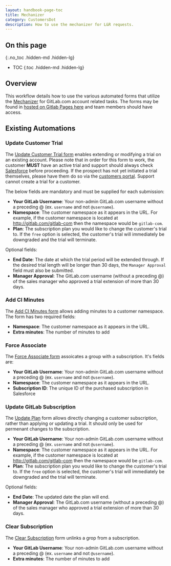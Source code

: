 ```yaml
---
layout: handbook-page-toc
title: Mechanizer 
category: CustomersDot
description: How to use the mechanizer for L&R requests. 
---
```


## On this page
{:.no_toc .hidden-md .hidden-lg}

- TOC
{:toc .hidden-md .hidden-lg}

## Overview

This workflow details how to use the various automated forms that utilize the [Mechanizer](https://gitlab.com/gitlab-com/support/toolbox/mechanizer) for GitLab.com account related tasks.  The forms may be found in [hosted on Gitlab Pages here](https://gitlab-com.gitlab.io/support/toolbox/forms_processor/LR/) and team members should have access.

## Existing Automations

### Update Customer Trial

The [Update Customer Trial form](https://gitlab-com.gitlab.io/support/toolbox/forms_processor/LR/update_trial.html) enables extending or modifying a trial on an existing account.  Please note that in order for this form to work, the customer **MUST** have an active trial and support should always check [Salesforce](https://gitlab.my.salesforce.com/) before proceeding.  If the prospect has not yet initiated a trial themselves, please have them do so via the [customers portal](https://customers.gitlab.com/trials/new?gl_com=true).  Support cannot create a trial for a customer.

The below fields are mandatory and must be supplied for each submission:

- **Your GitLab Username**: Your non-admin GitLab.com username without a preceding @ (ex. `username` and not `@username`).
- **Namespace**: The customer namespace as it appears in the URL.  For example, if the customer namespace is located at http://gitlab.com/gitlab-com then the namespace would be `gitlab-com`.
- **Plan**: The subscription plan you would like to change the customer's trial to.  If the `free` option is selected, the customer's trial will immediately be downgraded and the trial will terminate.

Optional fields:

- **End Date**: The date at which the trial period will be extended through. If the desired trial length will be longer than 30 days, the `Manager Approval` field must also be submitted.
- **Manager Approval**: The GitLab.com username (without a preceding @) of the sales manager who approved a trial extension of more than 30 days.

### Add CI Minutes

The [Add CI Minutes form](https://gitlab-com.gitlab.io/support/toolbox/forms_processor/LR/extra_minutes.html) allows adding minutes to a customer namespace. The form has two required fields:

- **Namespace**: The customer namespace as it appears in the URL.
- **Extra minutes**: The number of minutes to add

### Force Associate

The [Force Associate form](https://gitlab-com.gitlab.io/support/toolbox/forms_processor/LR/force_associate.html) assoicates a group with a subscription. It's fields are:

- **Your GitLab Username**: Your non-admin GitLab.com username without a preceding @ (ex. `username` and not `@username`).
- **Namespace**: The customer namespace as it appears in the URL.
- **Subscription ID**: The unique ID of the purchased subscription in Salesforce

### Update GitLab Subscription

The [Update Plan](https://gitlab-com.gitlab.io/support/toolbox/forms_processor/LR/update_gitlab_plan.html) form allows directly changing a customer subscription, rather than applying or updating a trial. It should only be used for permenant changes to the subscription.

- **Your GitLab Username**: Your non-admin GitLab.com username without a preceding @ (ex. `username` and not `@username`).
- **Namespace**: The customer namespace as it appears in the URL.  For example, if the customer namespace is located at http://gitlab.com/gitlab-com then the namespace would be `gitlab-com`.
- **Plan**: The subscription plan you would like to change the customer's trial to.  If the `free` option is selected, the customer's trial will immediately be downgraded and the trial will terminate.

Optional fields:

- **End Date**: The updated date the plan will end.
- **Manager Approval**: The GitLab.com username (without a preceding @) of the sales manager who approved a trial extension of more than 30 days.

### Clear Subscription
The [Clear Subscription](https://gitlab-com.gitlab.io/support/toolbox/forms_processor/LR/clear_subscription.html) form unlinks a grop from a subscription.

- **Your GitLab Username**: Your non-admin GitLab.com username without a preceding @ (ex. `username` and not `@username`).
- **Extra minutes**: The number of minutes to add
